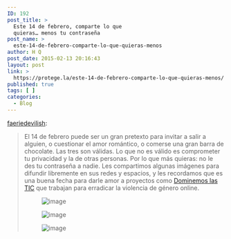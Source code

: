 ```yaml
---
ID: 192
post_title: >
  Este 14 de febrero, comparte lo que
  quieras… menos tu contraseña
post_name: >
  este-14-de-febrero-comparte-lo-que-quieras-menos
author: H Q
post_date: 2015-02-13 20:16:43
layout: post
link: >
  https://protege.la/este-14-de-febrero-comparte-lo-que-quieras-menos/
published: true
tags: [ ]
categories:
  - Blog
---
```

<a class="tumblr_blog" href="http://faeriedevilish.tumblr.com/post/110919415166/este-14-de-febrero-comparte-lo-que-quieras-menos" target="_blank" rel="noopener">faeriedevilish</a>: 
> El 14 de febrero puede ser un gran pretexto para invitar a salir a alguien, o cuestionar el amor romántico, o comerse una gran barra de chocolate. Las tres son válidas. Lo que no es válido es comprometer tu privacidad y la de otras personas. Por lo que más quieras: no le des tu contraseña a nadie. Les compartimos algunas imágenes para difundir libremente en sus redes y espacios, y les recordamos que es una buena fecha para darle amor a proyectos como <a href="http://dominemoslatecnologia.org" target="_blank" rel="noopener">Dominemos las TIC</a> que trabajan para erradicar la violencia de género online.   <figure>![image][1]</figure> <figure>![image][2]</figure> <figure>![image][3]</figure>

 [1]: https://78.media.tumblr.com/0c5647544285eb51d1b4a7eca307b1c0/tumblr_inline_njq7jzlO7c1s6kda4.png
 [2]: https://78.media.tumblr.com/0b57fed297e4e0032baf3821ef3ca8c3/tumblr_inline_njq7q3D4oL1s6kda4.jpg
 [3]: https://78.media.tumblr.com/149f24f0aa211a797351fb1fdfade994/tumblr_inline_njq7qcFZQJ1s6kda4.png